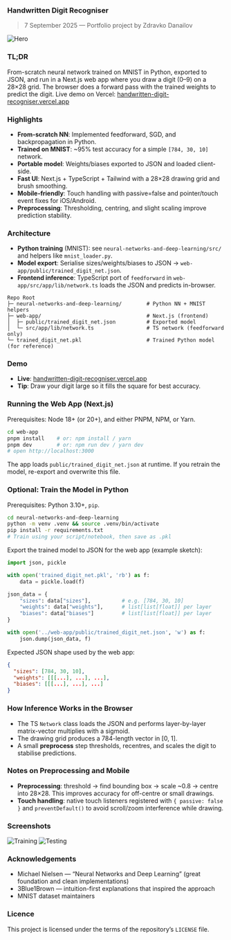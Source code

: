 ### Handwritten Digit Recogniser

> 7 September 2025 — Portfolio project by Zdravko Danailov

![Hero](web-app/public/og.png)

### TL;DR

From-scratch neural network trained on MNIST in Python, exported to JSON, and run in a Next.js web app where you draw a digit (0–9) on a 28×28 grid. The browser does a forward pass with the trained weights to predict the digit. Live demo on Vercel: [handwritten-digit-recogniser.vercel.app](https://handwritten-digit-recogniser.vercel.app/)

### Highlights

- **From-scratch NN**: Implemented feedforward, SGD, and backpropagation in Python.
- **Trained on MNIST**: ~95% test accuracy for a simple `[784, 30, 10]` network.
- **Portable model**: Weights/biases exported to JSON and loaded client-side.
- **Fast UI**: Next.js + TypeScript + Tailwind with a 28×28 drawing grid and brush smoothing.
- **Mobile-friendly**: Touch handling with passive=false and pointer/touch event fixes for iOS/Android.
- **Preprocessing**: Thresholding, centring, and slight scaling improve prediction stability.

### Architecture

- **Python training** (MNIST): see `neural-networks-and-deep-learning/src/` and helpers like `mnist_loader.py`.
- **Model export**: Serialise sizes/weights/biases to JSON → `web-app/public/trained_digit_net.json`.
- **Frontend inference**: TypeScript port of `feedforward` in `web-app/src/app/lib/network.ts` loads the JSON and predicts in-browser.

```
Repo Root
├─ neural-networks-and-deep-learning/        # Python NN + MNIST helpers
├─ web-app/                                  # Next.js (frontend)
│  ├─ public/trained_digit_net.json          # Exported model
│  └─ src/app/lib/network.ts                 # TS network (feedforward only)
└─ trained_digit_net.pkl                     # Trained Python model (for reference)
```

### Demo

- **Live**: [handwritten-digit-recogniser.vercel.app](https://handwritten-digit-recogniser.vercel.app/)
- **Tip**: Draw your digit large so it fills the square for best accuracy.

### Running the Web App (Next.js)

Prerequisites: Node 18+ (or 20+), and either PNPM, NPM, or Yarn.

```bash
cd web-app
pnpm install    # or: npm install / yarn
pnpm dev        # or: npm run dev / yarn dev
# open http://localhost:3000
```

The app loads `public/trained_digit_net.json` at runtime. If you retrain the model, re-export and overwrite this file.

### Optional: Train the Model in Python

Prerequisites: Python 3.10+, `pip`.

```bash
cd neural-networks-and-deep-learning
python -m venv .venv && source .venv/bin/activate
pip install -r requirements.txt
# Train using your script/notebook, then save as .pkl
```

Export the trained model to JSON for the web app (example sketch):

```python
import json, pickle

with open('trained_digit_net.pkl', 'rb') as f:
    data = pickle.load(f)

json_data = {
    "sizes": data["sizes"],          # e.g. [784, 30, 10]
    "weights": data["weights"],      # list[list[float]] per layer
    "biases": data["biases"]         # list[list[float]] per layer
}

with open('../web-app/public/trained_digit_net.json', 'w') as f:
    json.dump(json_data, f)
```

Expected JSON shape used by the web app:

```json
{
  "sizes": [784, 30, 10],
  "weights": [[[...], ...], ...],
  "biases": [[[...], ...], ...]
}
```

### How Inference Works in the Browser

- The TS `Network` class loads the JSON and performs layer-by-layer matrix-vector multiplies with a sigmoid.
- The drawing grid produces a 784-length vector in [0, 1].
- A small **preprocess** step thresholds, recentres, and scales the digit to stabilise predictions.

### Notes on Preprocessing and Mobile

- **Preprocessing**: threshold → find bounding box → scale ~0.8 → centre into 28×28. This improves accuracy for off-centre or small drawings.
- **Touch handling**: native touch listeners registered with `{ passive: false }` and `preventDefault()` to avoid scroll/zoom interference while drawing.

### Screenshots

![Training](training.png)
![Testing](testing.png)

### Acknowledgements

- Michael Nielsen — “Neural Networks and Deep Learning” (great foundation and clean implementations)
- 3Blue1Brown — intuition-first explanations that inspired the approach
- MNIST dataset maintainers

### Licence

This project is licensed under the terms of the repository’s `LICENSE` file.


